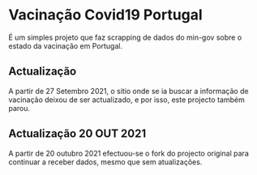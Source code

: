 # Vacinação Covid19 Portugal

É um simples projeto que faz scrapping de dados do min-gov sobre o estado da vacinação em Portugal.

## Actualização

A partir de 27 Setembro 2021, o sitio onde se ia buscar a informação de vacinação deixou de ser actualizado, e por isso, este projecto também parou.

## Actualização 20 OUT 2021

A partir de 20 outubro 2021 efectuou-se o fork do projecto original para continuar a receber dados, mesmo que sem atualizações. 
